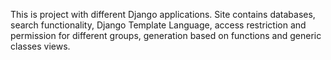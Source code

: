 This is project with different Django applications. 
Site contains databases, search functionality, Django Template Language, access restriction and permission for different groups, generation based on functions and generic classes views.
